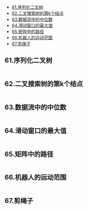 <!-- TOC -->

- [61.序列化二叉树](#61序列化二叉树)
- [62.二叉搜索树的第k个结点](#62二叉搜索树的第k个结点)
- [63.数据流中的中位数](#63数据流中的中位数)
- [64.滑动窗口的最大值](#64滑动窗口的最大值)
- [65.矩阵中的路径](#65矩阵中的路径)
- [66.机器人的运动范围](#66机器人的运动范围)
- [67.剪绳子](#67剪绳子)

<!-- /TOC -->
## 61.序列化二叉树
>

```java

```

## 62.二叉搜索树的第k个结点
>

```java

```

## 63.数据流中的中位数
>

```java

```

## 64.滑动窗口的最大值
>

```java

```

## 65.矩阵中的路径
>

```java

```

## 66.机器人的运动范围
>

```java

```

## 67.剪绳子

>

```java

```